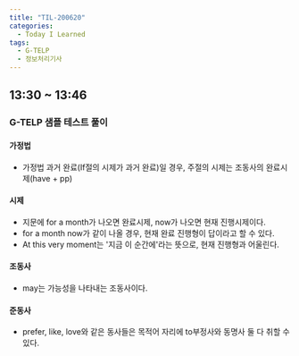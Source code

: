 ```yaml
---
title: "TIL-200620"
categories:
  - Today I Learned
tags:
  - G-TELP
  - 정보처리기사
---
```


## 13:30 ~ 13:46
### G-TELP 샘플 테스트 풀이
#### 가정법
  - 가정법 과거 완료(If절의 시제가 과거 완료)일 경우, 주절의 시제는 조동사의 완료시제(have + pp)
#### 시제
  - 지문에 for a month가 나오면 완료시제, now가 나오면 현재 진행시제이다.
  - for a month now가 같이 나올 경우, 현재 완료 진행형이 답이라고 할 수 있다.
  - At this very moment는 '지금 이 순간에'라는 뜻으로, 현재 진행형과 어울린다.
#### 조동사
  - may는 가능성을 나타내는 조동사이다. 
#### 준동사
  - prefer, like, love와 같은 동사들은 목적어 자리에 to부정사와 동명사 둘 다 취할 수 있다.
